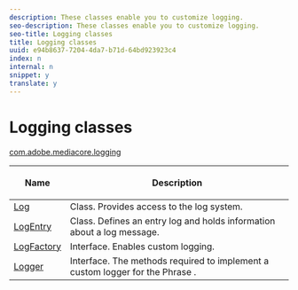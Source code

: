 ```yaml
---
description: These classes enable you to customize logging.
seo-description: These classes enable you to customize logging.
seo-title: Logging classes
title: Logging classes
uuid: e94b8637-7204-4da7-b71d-64bd923923c4
index: n
internal: n
snippet: y
translate: y
---
```


# Logging classes


[com.adobe.mediacore.logging](http://help.adobe.com/en_US/primetime/api/psdk/javadoc_1.4/com/adobe/mediacore/logging/package-summary.html)
<table frame="all" colsep="1" rowsep="1" id="table_389797D3CEF14EA2862E0B20C6E6CC41"> 
 <thead> 
  <tr rowsep="1"> 
   <th colname="1" class="entry"> <p>Name</p> </th> 
   <th colname="2" class="entry"> <p>Description</p> </th> 
  </tr> 
 </thead>
 <tbody> 
  <tr rowsep="1"> 
   <td colname="1"><span class="codeph"><a href="http://help.adobe.com/en_US/primetime/api/psdk/javadoc_1.4/com/adobe/mediacore/logging/Log.html" format="html" scope="external">Log</a> </span></td> 
   <td colname="2">Class. Provides access to the log system.</td> 
  </tr> 
  <tr rowsep="1"> 
   <td colname="1" rowsep="0"><span class="codeph"><a href="http://help.adobe.com/en_US/primetime/api/psdk/javadoc_1.4/com/adobe/mediacore/logging/LogEntry.html" format="html" scope="external">LogEntry</a> </span></td> 
   <td colname="2" rowsep="0">Class. Defines an entry log and holds information about a log message.</td> 
  </tr> 
  <tr rowsep="1"> 
   <td colname="1"><span class="codeph"><a href="http://help.adobe.com/en_US/primetime/api/psdk/javadoc_1.4/com/adobe/mediacore/logging/LogFactory.html" format="html" scope="external">LogFactory</a> </span></td> 
   <td colname="2">Interface. Enables custom logging.</td> 
  </tr> 
  <tr rowsep="1"> 
   <td colname="1"><span class="codeph"><a href="http://help.adobe.com/en_US/primetime/api/psdk/javadoc_1.4/com/adobe/mediacore/logging/Logger.html" format="html" scope="external">Logger</a> </span></td> 
   <td colname="2">Interface. The methods required to implement a custom logger for the 
    <ph conkeyref="phrases/primetime-sdk-name">
     Phrase
    </ph>. </td> 
  </tr> 
 </tbody> 
</table>

